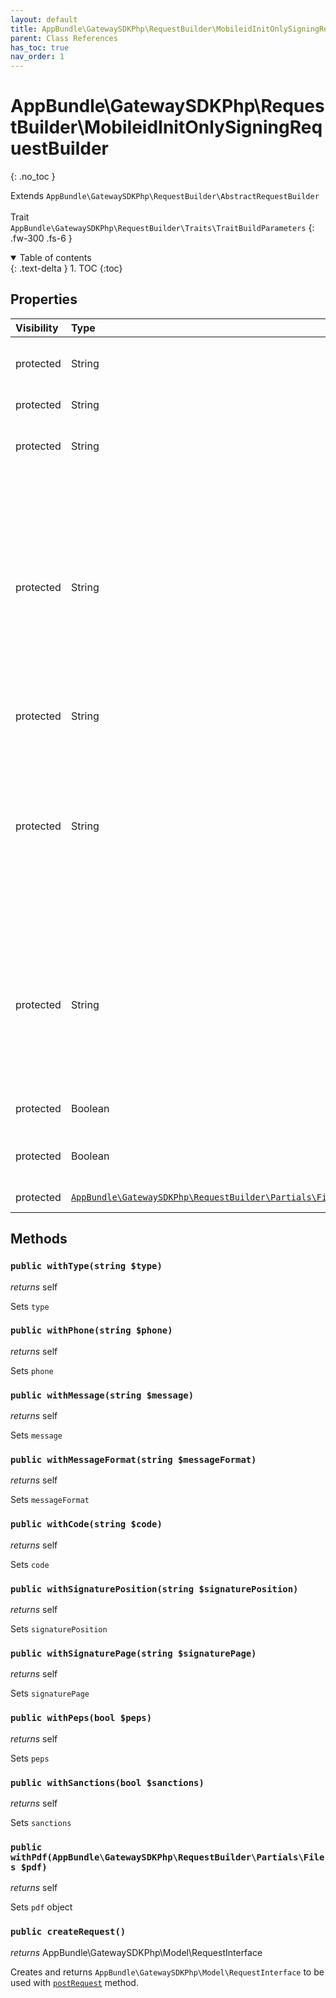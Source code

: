 ```yaml
---
layout: default
title: AppBundle\GatewaySDKPhp\RequestBuilder\MobileidInitOnlySigningRequestBuilder
parent: Class References
has_toc: true
nav_order: 1
---
```


# AppBundle\GatewaySDKPhp\RequestBuilder\MobileidInitOnlySigningRequestBuilder
{: .no_toc }

Extends `AppBundle\GatewaySDKPhp\RequestBuilder\AbstractRequestBuilder` <br><br> Trait `AppBundle\GatewaySDKPhp\RequestBuilder\Traits\TraitBuildParameters`
{: .fw-300 .fs-6 }

<details open markdown="block">
  <summary>
    Table of contents
  </summary>
  {: .text-delta }
1. TOC
{:toc}
</details>

## Properties

| Visibility | Type | Name | Description |
| :--- | :--- | :--- | :--- |
| protected | String | type | Document format. Possible values: pdf |
| protected | String | phone | Phone number |
| protected | String | message | Message to be displayed on phone screen |
| protected | String | messageFormat | Format of the message which is displayed on the phone screen. Possible values: GSM-7 (default), UCS-2. Max characters count for GSM-7 and UCS-2 is 40 and 20 characters respectively |
| protected | String | code | Personal code |
| protected | String | signaturePosition | Position of a visible signature in the document. Possible values: auto, left_top, left_bottom, right_top, right_bottom. default results in invisible signature |
| protected | String | signaturePage | Page of a visible signature (pdf annotation) in the pdf document. Possible values: first_page, last_page. Default: last_page |
| protected | Boolean | peps | Whether to check PEPs information |
| protected | Boolean | sanctions | Whether to check sanctions information |
| protected | [`AppBundle\GatewaySDKPhp\RequestBuilder\Partials\Files`](/documentation/class-ref/GatewaySDKPhp/RequestBuilder/Partials/Files.html) | pdf | PDF files object |


## Methods

### `public withType(string $type)`

*returns* self

Sets `type`

### `public withPhone(string $phone)`

*returns* self

Sets `phone`

### `public withMessage(string $message)`

*returns* self

Sets `message`

### `public withMessageFormat(string $messageFormat)`

*returns* self

Sets `messageFormat`

### `public withCode(string $code)`

*returns* self

Sets `code`

### `public withSignaturePosition(string $signaturePosition)`

*returns* self

Sets `signaturePosition`

### `public withSignaturePage(string $signaturePage)`

*returns* self

Sets `signaturePage`

### `public withPeps(bool $peps)`

*returns* self

Sets `peps`

### `public withSanctions(bool $sanctions)`

*returns* self

Sets `sanctions`

### `public withPdf(AppBundle\GatewaySDKPhp\RequestBuilder\Partials\Files $pdf)`

*returns* self

Sets `pdf` object

### `public createRequest()`

*returns* AppBundle\GatewaySDKPhp\Model\RequestInterface

Creates and returns `AppBundle\GatewaySDKPhp\Model\RequestInterface` to be used with [`postRequest`](/documentation/class-ref/GatewaySDKPhp/ConnectorInterface.html#public-postrequestappbundlegatewaysdkphpmodelrequestinterface-request) method.

